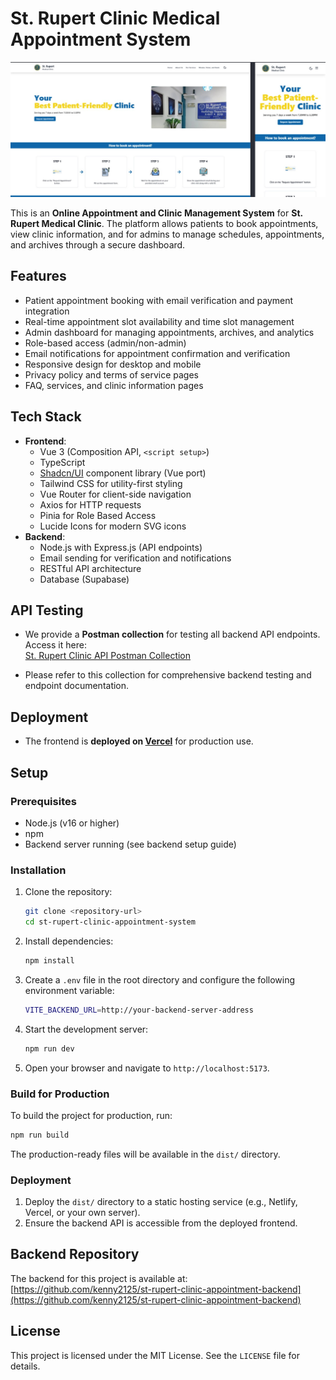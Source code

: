 # St. Rupert Clinic Medical Appointment System

![Screenshot of the website](src/assets/preview.jpg)

This is an **Online Appointment and Clinic Management System** for **St. Rupert Medical Clinic**. The platform allows patients to book appointments, view clinic information, and for admins to manage schedules, appointments, and archives through a secure dashboard.

## Features

- Patient appointment booking with email verification and payment integration
- Real-time appointment slot availability and time slot management
- Admin dashboard for managing appointments, archives, and analytics
- Role-based access (admin/non-admin)
- Email notifications for appointment confirmation and verification
- Responsive design for desktop and mobile
- Privacy policy and terms of service pages
- FAQ, services, and clinic information pages

## Tech Stack

- **Frontend**:
  - Vue 3 (Composition API, `<script setup>`)
  - TypeScript
  - [Shadcn/UI](https://ui.shadcn.com) component library (Vue port)
  - Tailwind CSS for utility-first styling
  - Vue Router for client-side navigation
  - Axios for HTTP requests
  - Pinia for Role Based Access
  - Lucide Icons for modern SVG icons
- **Backend**:
  - Node.js with Express.js (API endpoints)
  - Email sending for verification and notifications
  - RESTful API architecture
  - Database (Supabase)

## API Testing

- We provide a **Postman collection** for testing all backend API endpoints.  
  Access it here:  
  [St. Rupert Clinic API Postman Collection](https://st-rupert-ewan.postman.co/workspace/St-Rupert-Ewan-Workspace~e8412ed8-1894-4ce3-82b2-c842513bf6b6/collection/39877725-95c1520b-531e-44ad-9b01-7e4e8cde0b51?action=share&creator=39877725)

- Please refer to this collection for comprehensive backend testing and endpoint documentation.

## Deployment

- The frontend is **deployed on [Vercel](https://vercel.com/)** for production use.

## Setup

### Prerequisites

- Node.js (v16 or higher)
- npm
- Backend server running (see backend setup guide)

### Installation

1. Clone the repository:
   ```bash
   git clone <repository-url>
   cd st-rupert-clinic-appointment-system
   ```

2. Install dependencies:
   ```bash
   npm install
   ```

3. Create a `.env` file in the root directory and configure the following environment variable:
   ```bash
   VITE_BACKEND_URL=http://your-backend-server-address
   ```

4. Start the development server:
   ```bash
   npm run dev
   ```

5. Open your browser and navigate to `http://localhost:5173`.

### Build for Production

To build the project for production, run:
```bash
npm run build
```

The production-ready files will be available in the `dist/` directory.

### Deployment

1. Deploy the `dist/` directory to a static hosting service (e.g., Netlify, Vercel, or your own server).
2. Ensure the backend API is accessible from the deployed frontend.

## Backend Repository

The backend for this project is available at:  
[https://github.com/kenny2125/st-rupert-clinic-appointment-backend](https://github.com/kenny2125/st-rupert-clinic-appointment-backend)

## License

This project is licensed under the MIT License. See the `LICENSE` file for details.
